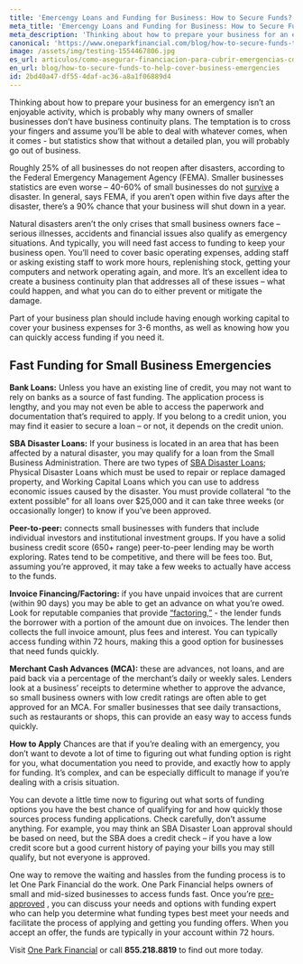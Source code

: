 ```yaml
---
title: 'Emercengy Loans and Funding for Business: How to Secure Funds?'
meta_title: 'Emercengy Loans and Funding for Business: How to Secure Funds?'
meta_description: 'Thinking about how to prepare your business for an emergency isn''t an enjoyable activity. Fortunately, access to emergency loans and funding for your business is easier than you think.'
canonical: 'https://www.oneparkfinancial.com/blog/how-to-secure-funds-to-help-cover-business-emergencies'
image: /assets/img/testing-1554467806.jpg
es_url: articulos/como-asegurar-financiacion-para-cubrir-emergencias-comerciales
en_url: blog/how-to-secure-funds-to-help-cover-business-emergencies
id: 2bd40a47-df55-4daf-ac36-a8a1f06889d4
---
```

Thinking about how to prepare your business for an emergency isn’t an enjoyable activity, which is probably why many owners of smaller businesses don’t have business continuity plans. The temptation is to cross your fingers and assume you’ll be able to deal with whatever comes, when it comes - but statistics show that without a detailed plan, you will probably go out of business.

Roughly 25% of all businesses do not reopen after disasters, according to the Federal Emergency Management Agency (FEMA). Smaller businesses statistics are even worse – 40-60% of small businesses do not [survive](https://www.fema.gov/media-library-data/1441212988001-1aa7fa978c5f999ed088dcaa815cb8cd/3a_BusinessInfographic-1.pdf) a disaster. In general, says FEMA, if you aren’t open within five days after the disaster, there’s a 90% chance that your business will shut down in a year.

Natural disasters aren’t the only crises that small business owners face – serious illnesses, accidents and financial issues also qualify as emergency situations. And typically, you will need fast access to funding to keep your business open. You’ll need to cover basic operating expenses, adding staff or asking existing staff to work more hours, replenishing stock, getting your computers and network operating again, and more. It’s an excellent idea to create a business continuity plan that addresses all of these issues – what could happen, and what you can do to either prevent or mitigate the damage. 

Part of your business plan should include having enough working capital to cover your business expenses for 3-6 months, as well as knowing how you can quickly access funding if you need it.  

## Fast Funding for Small Business Emergencies
**Bank Loans:** Unless you have an existing line of credit, you may not want to rely on banks as a source of fast funding. The application process is lengthy, and you may not even be able to access the paperwork and documentation that’s required to apply. If you belong to a credit union, you may find it easier to secure a loan – or not, it depends on the credit union.

**SBA Disaster Loans:** If your business is located in an area that has been affected by a natural disaster, you may qualify for a loan from the Small Business Administration. There are two types of [SBA Disaster Loans](https://disasterloan.sba.gov/ela/Information/FactSheetBusinesses); Physical Disaster Loans which must be used to repair or replace damaged property, and Working Capital Loans which you can use to address economic issues caused by the disaster. You must provide collateral “to the extent possible” for all loans over $25,000 and it can take three weeks (or occasionally longer) to know if you’ve been approved. 

**Peer-to-peer:** connects small businesses with funders that include individual investors and institutional investment groups. If you have a solid business credit score (650+ range) peer-to-peer lending may be worth exploring. Rates tend to be competitive, and there will be fees too. But, assuming you’re approved, it may take a few weeks to actually have access to the funds.

**Invoice Financing/Factoring:** if you have unpaid invoices that are current (within 90 days) you may be able to get an advance on what you’re owed. Look for reputable companies that provide [“factoring,”](https://www.oneparkfinancial.com/blog/how-does-invoice-factoring-work) - the lender funds the borrower with a portion of the amount due on invoices. The lender then collects the full invoice amount, plus fees and interest. You can typically access funding within 72 hours, making this a good option for businesses that need funds quickly. 

**Merchant Cash Advances (MCA):** these are advances, not loans, and are paid back via a percentage of the merchant’s daily or weekly sales. Lenders look at a business’ receipts to determine whether to approve the advance, so small business owners with low credit ratings are often able to get approved for an MCA.  For smaller businesses that see daily transactions, such as restaurants or shops, this can provide an easy way to access funds quickly. 

**How to Apply**
Chances are that if you’re dealing with an emergency, you don’t want to devote a lot of time to figuring out what funding option is right for you, what documentation you need to provide, and exactly how to apply for funding. It’s complex, and can be especially difficult to manage if you’re dealing with a crisis situation.

You can devote a little time now to figuring out what sorts of funding options you have the best chance of qualifying for and how quickly those sources process funding applications. Check carefully, don’t assume anything. For example, you may think an SBA Disaster Loan approval should be based on need, but the SBA does a credit check – if you have a low credit score but a good current history of paying your bills you may still qualify, but not everyone is approved.

One way to remove the waiting and hassles from the funding process is to let One Park Financial do the work.  One Park Financial helps owners of small and mid-sized businesses to access funds fast. Once you’re [pre-approved](https://www.oneparkfinancial.com/pre-qualification) , you can discuss your needs and options with funding expert who can help you determine what funding types best meet your needs and facilitate the process of applying and getting you funding offers. When you accept an offer, the funds are typically in your account within 72 hours.

Visit [One Park Financial](https://www.oneparkfinancial.com) or call **855.218.8819** to find out more today.